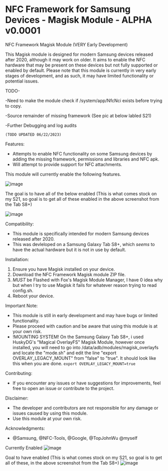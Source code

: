 # NFC Framework for Samsung Devices - Magisk Module - ALPHA v0.0001
NFC Framework Magisk Module (VERY Early Development)

This Magisk module is designed for modern Samsung devices released after 2020, although it may work on older. It aims to enable the NFC hardware that may be present on these devices but not fully supported or enabled by default. Please note that this module is currently in very early stages of development, and as such, it may have limited functionality or potential issues.

TODO-

-Need to make the module check if /system/app/NfcNci exists before trying to copy.

-Source remainder of missing framework (See pic at below labled S21) 

-Further Debugging and log audits


```(TODO UPDATED 06/22/2023)```

Features:
- Attempts to enable NFC functionality on some Samsung devices by adding the missing framework, permissions and libraries and NFC apk.
- Will attempt to provide support for NFC attachments.

This module will currently enable the following features.

![image](https://github.com/k0mraid3/Magisk-Module-NFC-Framework-for-Samsung/assets/62849592/46ec2753-b7cc-4300-8b0d-7d0a164d6483)

The goal is to have all of the below enabled (This is what comes stock on my S21, so goal is to get all of these enabled in the above screenshot from the Tab S8+)

![image](https://github.com/k0mraid3/Magisk-Module-NFC-Framework-for-Samsung/assets/62849592/5f69104f-daa8-46cc-a8ef-38e03587b0ae)

Compatibility:
- This module is specifically intended for modern Samsung devices released after 2020.
- This was devleloped on a Samsung Galaxy Tab S8+, which *seems* to have the actual hardware but it is not in use by default.

Installation:
1. Ensure you have Magisk installed on your device.
2. Download the NFC Framework Magisk module ZIP file.
3. *MUST* be Flashed with Fox's Magisk Module Manager, I have 0 idea why but when I try to use Magisk it fails for whatever reason trying to read config.sh.
4. Reboot your device.


Important Note:
- This module is still in early development and may have bugs or limited functionality.
- Please proceed with caution and be aware that using this module is at your own risk.
- !MOUNTING SYSTEM! On the Samsung Galaxy Tab S8+, i used HuskyDG's "Magical OverlayFS" Magisk Module, however once installed, you will need to go into /data/adb/modules/magisk_overlayfs and locate the "mode.sh" and edit the line "export OVERLAY_LEGACY_MOUNT" from "false" to "true". It should look like this when you are done. ```export OVERLAY_LEGACY_MOUNT=true```
  
Contributing:
- If you encounter any issues or have suggestions for improvements, feel free to open an issue or contribute to the project.

Disclaimer:
- The developer and contributors are not responsible for any damage or issues caused by using this module.
- Use this module at your own risk.

Acknowledgments:
- @Samsung, @NFC-Tools, @Google, @TopJohnWu @myself
  
Currently Enabled
![image](https://github.com/k0mraid3/Magisk-Module-NFC-Framework-for-Samsung/assets/62849592/46ec2753-b7cc-4300-8b0d-7d0a164d6483)

Goal to have enabled (This is what comes stock on my S21, so goal is to get all of these, in the above screenshot from the Tab S8+)
![image](https://github.com/k0mraid3/Magisk-Module-NFC-Framework-for-Samsung/assets/62849592/5f69104f-daa8-46cc-a8ef-38e03587b0ae)


